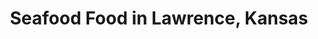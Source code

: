 ---
active: true
aliases:
- seasfood
description: Seafood restaurants offering curbside, takeout, and delivery food in
  Lawrence, Kansas
name: Seafood
redirect_from:
- /cuisines/seasfood/
sitemap: true
slug: seafood
title: Seafood Food in Lawrence, Kansas
---